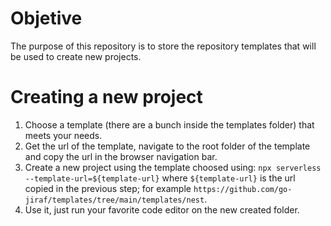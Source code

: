# Objetive
The purpose of this repository is to store the repository templates that will be used to create new projects.

# Creating a new project

1) Choose a template (there are a bunch inside the templates folder) that meets your needs.
2) Get the url of the template, navigate to the root folder of the template and copy the url in the browser navigation bar.
3) Create a new project using the template choosed using: `npx serverless --template-url=${template-url}` where `${template-url}` is the url copied in the previous step; for example `https://github.com/go-jiraf/templates/tree/main/templates/nest`.
4) Use it, just run your favorite code editor on the new created folder.
